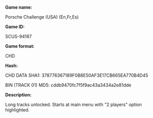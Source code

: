 **Game name:**

Porsche Challenge (USA) (En,Fr,Es)

**Game ID:**

SCUS-94187

**Game format:**

CHD

**Hash:**

CHD DATA SHA1: 378776367189F0B8E50AF3E17CB665EA770B4D45

BIN (TRACK 01) MD5: cddb9470fc7f5f9ac43a3434a2e81dde

**Description:**

Long tracks unlocked. Starts at main menu with "2 players" option highlighted.